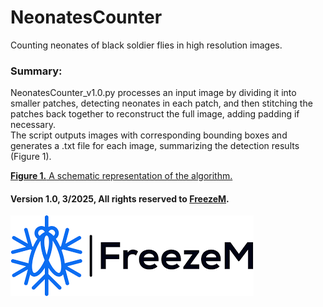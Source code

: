 # NeonatesCounter
Counting neonates of black soldier flies in high resolution images.

### Summary:
NeonatesCounter_v1.0.py processes an input image by dividing it into smaller patches, detecting neonates in each patch, and then stitching the patches back together to reconstruct the full image, adding padding if necessary. <br>
The script outputs images with corresponding bounding boxes and generates a .txt file for each image, summarizing the detection results (Figure 1). <br>


[**Figure 1.** A schematic representation of the algorithm.](schematic_pipeline.png)

#### Version 1.0, 3/2025, All rights reserved to [FreezeM](https://www.freezem.com/).
![](FreezeMLogo.png)
